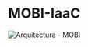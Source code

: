 # MOBI-IaaC
![Arquitectura - MOBI](https://github.com/user-attachments/assets/93209a5f-9a38-43ac-a60d-0c60efa7f2fb)
